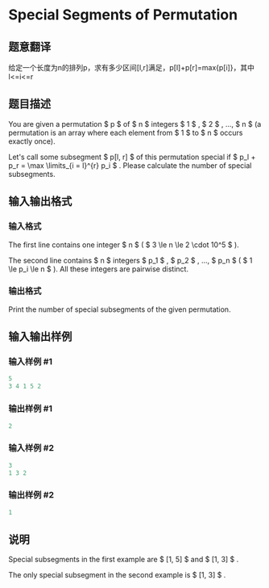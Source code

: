 # Special Segments of Permutation

## 题意翻译

给定一个长度为n的排列p，求有多少区间[l,r]满足，p[l]+p[r]=max{p[i]}，其中l<=i<=r

## 题目描述

You are given a permutation $ p $ of $ n $ integers $ 1 $ , $ 2 $ , ..., $ n $ (a permutation is an array where each element from $ 1 $ to $ n $ occurs exactly once).

Let's call some subsegment $ p[l, r] $ of this permutation special if $ p_l + p_r = \max \limits_{i = l}^{r} p_i $ . Please calculate the number of special subsegments.

## 输入输出格式

### 输入格式

The first line contains one integer $ n $ ( $ 3 \le n \le 2 \cdot 10^5 $ ).

The second line contains $ n $ integers $ p_1 $ , $ p_2 $ , ..., $ p_n $ ( $ 1 \le p_i \le n $ ). All these integers are pairwise distinct.

### 输出格式

Print the number of special subsegments of the given permutation.

## 输入输出样例

### 输入样例 #1

```cpp
5
3 4 1 5 2

```
### 输出样例 #1

```cpp
2

```
### 输入样例 #2

```cpp
3
1 3 2

```
### 输出样例 #2

```cpp
1

```
## 说明

Special subsegments in the first example are $ [1, 5] $ and $ [1, 3] $ .

The only special subsegment in the second example is $ [1, 3] $ .

